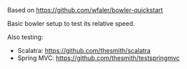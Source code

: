 Based on https://github.com/wfaler/bowler-quickstart

Basic bowler setup to test its relative speed.

Also testing: 
* Scalatra: https://github.com/thesmith/scalatra
* Spring MVC: https://github.com/thesmith/testspringmvc

